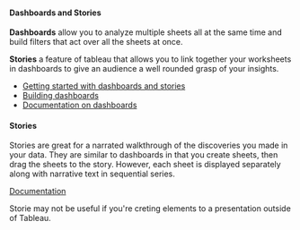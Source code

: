 #### Dashboards and Stories

**Dashboards** allow you to analyze multiple sheets all at the same time and build filters that act over all the sheets at once.

**Stories** a feature of tableau that allows you to link together your worksheets in dashboards to give an audience a well rounded grasp of your insights.

- [Getting started with dashboards and stories](https://www.tableau.com/learn/tutorials/on-demand/getting-started-dashboards-and-stories)
- [Building dashboards](https://www.tableau.com/learn/tutorials/on-demand/building-dashboard)
- [Documentation on dashboards](https://onlinehelp.tableau.com/current/pro/desktop/en-us/dashboards.htm)

#### Stories

Stories are great for a narrated walkthrough of the discoveries you made in your data. They are similar to dashboards in that you create sheets, then drag the sheets to the story. However, each sheet is displayed separately along with narrative text in sequential series.

[Documentation](https://onlinehelp.tableau.com/current/pro/desktop/en-us/stories.htm)

Storie may not be useful if you're creting elements to a presentation outside of Tableau.


